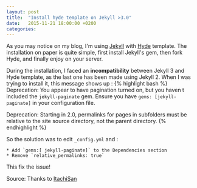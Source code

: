 ```yaml
---
layout: post
title:  "Install hyde template on Jekyll >3.0"
date:   2015-11-21 18:00:00 +0200
categories:
---
```

As you may notice on my blog, I'm using [Jekyll](http://jekyllrb.com/) with [Hyde](http://hyde.getpoole.com/) template. The installation on paper is quite simple, first install Jekyll's gem, then fork Hyde, and finally enjoy on your server.

During the installation, I faced an **incompatibility** between Jekyll 3 and Hyde template, as the last one has been made using Jekyll 2. When I was trying to install it, this message shows up :
{% highlight bash %}
Deprecation: You appear to have pagination turned on, but you haven t included the `jekyll-paginate` gem. Ensure you have `gems: [jekyll-paginate]` in your configuration file.

Deprecation: Starting in 2.0, permalinks for pages in subfolders must be relative to the site source directory, not the parent directory.
{% endhighlight %}

So the solution was to edit `_config.yml` and :

    * Add `gems:[ jekyll-paginate]` to the Dependencies section
    * Remove `relative_permalinks: true`

This fix the issue!

Source: Thanks to [ItachiSan](https://github.com/ItachiSan/itachisan.github.io/commit/0fa0e1f282daadf526065de4a3f89179ed4c901a)
